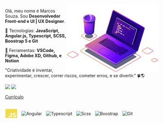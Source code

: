 <img src="computer-illustration.png" min-width="300px" max-width="300px" width="300px" align="right" alt="Computador damasioCode">

<p align="left"> 
  Olá, meu nome é Marcos Souza. Sou <strong>Desenvolvedor Front-end e UI | UX Designer</strong>.<br>
</p>

<p align="left">
  🦄 Tecnologias: <strong>JavaScript, Angular.js, Typescript, SCSS, Boostrap 5 e Git</strong>
</p>

<p align="left">
  💼 Ferramentas: <strong>VSCode, Figma, Adobe XD, Github, e Notion</strong>
</p>

<p align="left">
"Criatividade é inventar, experimentar, crescer, correr riscos, cometer erros, e se divertir." 🍀🌎
</p>

<p align="left">
  <a href="https://www.instagram.com/o.marcos.varao.oficial/" alt="Instagram">
  <img src="https://img.shields.io/badge/-Instagram-DF0174?style=for-the-badge&logo=instagram&logoColor=white&link=https://www.instagram.com/damasio.code/"/></a>
  
  <a href="https://www.linkedin.com/in/marcos-souza-814414195/" alt="Linkedin">
  <img src="https://img.shields.io/badge/-Linkedin-0e76a8?style=for-the-badge&logo=Linkedin&logoColor=white&link=https://www.linkedin.com/in/damasiocode" /></a>
  
  <a target="_blank" href="CV.pdf" alt="Meu currículo" download>Currículo</a>

</p>

<p align="left" style="display: inline_block;"><br>
  <img style="margin-right: 10px;"  align="center" alt="Javascript" height="30" width="40" src="https://raw.githubusercontent.com/devicons/devicon/master/icons/javascript/javascript-plain.svg">
  <img style="margin-right: 10px;" align="center" alt="Angular" height="40" width="40" src="https://angular.io/assets/images/logos/angular/angular.png">
  <img style="margin-right: 10px;" align="center" alt="Typescript" height="30" width="30" src="https://upload.wikimedia.org/wikipedia/commons/thumb/4/4c/Typescript_logo_2020.svg/640px-Typescript_logo_2020.svg.png">
  <img style="margin-right: 10px;" align="center" alt="Scss" height="30" width="30" src="https://cdn4.iconfinder.com/data/icons/file-formats-3/100/scss_sass_css_file_format-512.png">
  <img style="margin-right: 10px;" align="center" alt="Boostrap" height="30" width="40" src="https://upload.wikimedia.org/wikipedia/commons/thumb/b/b2/Bootstrap_logo.svg/1280px-Bootstrap_logo.svg.png">
   <img style="margin-right: 10px;" align="center" alt="Git" height="30" width="30" src="https://git-scm.com/images/logos/downloads/Git-Icon-1788C.png">
</p>
